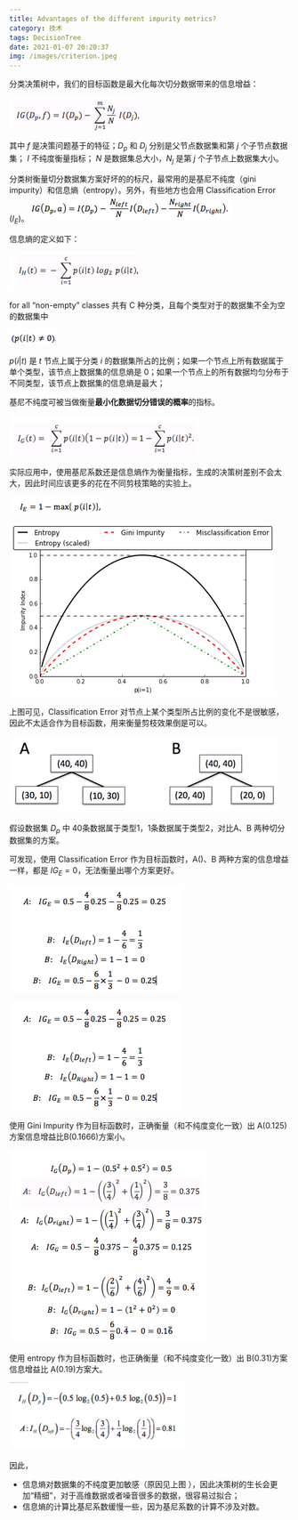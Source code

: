 ```yaml
---
title: Advantages of the different impurity metrics?
category: 技术
tags: DecisionTree
date: 2021-01-07 20:20:37
img: /images/criterion.jpeg
---
```


分类决策树中，我们的目标函数是最大化每次切分数据带来的信息增益：

![](/images/information-gain-2021010701.png)

其中 $f$ 是决策问题基于的特征；$D_p$ 和 $D_j$ 分别是父节点数据集和第 $j$ 个子节点数据集； $I$ 不纯度衡量指标； $N$ 是数据集总大小，$N_j$ 是第 $j$ 个子节点上数据集大小。

分类树衡量切分数据集方案好坏的的标尺，最常用的是基尼不纯度（gini impurity）和信息熵（entropy）。另外，有些地方也会用 Classification Error ($I_E$)。
![](/images/information-gain-20210107.png)

信息熵的定义如下：

![](/images/entropy.202101071.png)


for all “non-empty” classes
共有 C 种分类，且每个类型对于的数据集不全为空的数据集中

![](/images/entropy.202101072.png)


$p(i|t)$ 是 $t$ 节点上属于分类 $i$ 的数据集所占的比例；如果一个节点上所有数据属于单个类型，该节点上数据集的信息熵是 0；如果一个节点上的所有数据均匀分布于不同类型，该节点上数据集的信息熵是最大；

基尼不纯度可被当做衡量**最小化数据切分错误的概率**的指标。


![](/images/gini-impurity.202001071.png)

实际应用中，使用基尼系数还是信息熵作为衡量指标，生成的决策树差别不会太大，因此时间应该更多的花在不同剪枝策略的实验上。

![](/images/error.202001071.png)

![](/images/overview-plot.20200107.png)

上图可见，Classification Error 对节点上某个类型所占比例的变化不是很敏感，因此不太适合作为目标函数，用来衡量剪枝效果倒是可以。

![](/images/split.20200107.png)

假设数据集 $D_p$ 中 40条数据属于类型1，1条数据属于类型2，对比A、B 两种切分数据集的方案。

可发现，使用 Classification Error 作为目标函数时，A()、B 两种方案的信息增益一样，都是 $IG_E = 0$，无法衡量出哪个方案更好。

![](/images/calc_1.png)

![](/images/calc_2.png)

使用 Gini Impurity 作为目标函数时，正确衡量（和不纯度变化一致）出 A(0.125)方案信息增益比B(0.1666)方案小。

![](/images/calc_3.png)

使用 entropy 作为目标函数时，也正确衡量（和不纯度变化一致）出 B(0.31)方案信息增益比 A(0.19)方案大。

![](/images/calc_5.png)

因此，
* 信息熵对数据集的不纯度更加敏感（原因见上图 ），因此决策树的生长会更加“精细”，对于高维数据或者噪音很多的数据，很容易过拟合；
* 信息熵的计算比基尼系数缓慢一些，因为基尼系数的计算不涉及对数。
